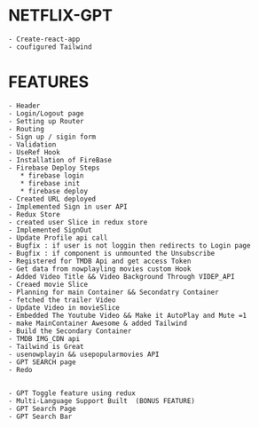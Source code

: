 # NETFLIX-GPT
    - Create-react-app
    - coufigured Tailwind


# FEATURES
    - Header
    - Login/Logout page
    - Setting up Router
    - Routing
    - Sign up / sigin form
    - Validation
    - UseRef Hook
    - Installation of FireBase
    - Firebase Deploy Steps
       * firebase login
       * firebase init
       * firebase deploy
    - Created URL deployed
    - Implemented Sign in user API
    - Redux Store
    - created user Slice in redux store 
    - Implemented SignOut
    - Update Profile api call
    - Bugfix : if user is not loggin then redirects to Login page
    - Bugfix : if component is unmounted the Unsubscribe
    - Registered for TMDB Api and get access Token
    - Get data from nowplayling movies custom Hook
    - Added Video Title && Video Background Through VIDEP_API
    - Creaed movie Slice
    - Planning for main Container && Secondatry Container 
    - fetched the trailer Video
    - Update Video in movieSlice
    - Embedded The Youtube Video && Make it AutoPlay and Mute =1 
    - make MainContainer Awesome & added Tailwind
    - Build the Secondary Container
    - TMDB IMG_CDN api
    - Tailwind is Great
    - usenowplayin && usepopularmovies API
    - GPT SEARCH page
    - Redo
    

    - GPT Toggle feature using redux
    - Multi-Language Support Built  (BONUS FEATURE)
    - GPT Search Page
    - GPT Search Bar
